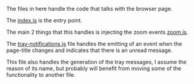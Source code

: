 The files in here handle the code that talks with the browser  page.

The [index.js](index.js) is the entry point.

The main 2 things that this handles is injecting the zoom events [zoom.js](zoom.js).

The [tray-notifications.js](tray-notifications.js) file handles the emitting of an event when the page-title changes and indicates that there is an unread message.

This file also handles the generation of the tray messages, I assume the reason of its name, but probably will benefit from moving some of the functionality to another file.
